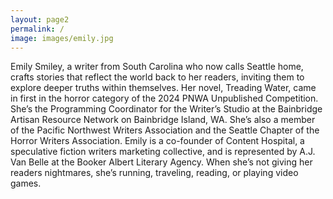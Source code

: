 ```yaml
---
layout: page2
permalink: /
image: images/emily.jpg
---
```


Emily Smiley, a writer from South Carolina who now calls Seattle home, crafts stories that reflect the world back to her readers, inviting them to explore deeper truths within themselves. Her novel, Treading Water, came in first in the horror category of the 2024 PNWA Unpublished Competition. She’s the Programming Coordinator for the Writer’s Studio at the Bainbridge Artisan Resource Network on Bainbridge Island, WA. She’s also a member of the Pacific Northwest Writers Association and the Seattle Chapter of the Horror Writers Association. Emily is a co-founder of Content Hospital, a speculative fiction writers marketing collective, and is represented by A.J. Van Belle at the Booker Albert Literary Agency. When she’s not giving her readers nightmares, she’s running, traveling, reading, or playing video games. 
